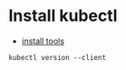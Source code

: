# Install kubectl

* [install tools](https://kubernetes.io/docs/tasks/tools/)

```
kubectl version --client
```
